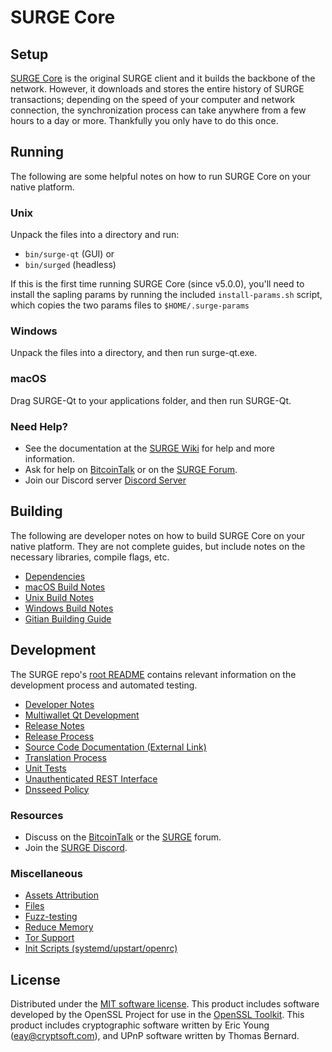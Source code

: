 SURGE Core
=============

Setup
---------------------
[SURGE Core](http://surge.org/wallet) is the original SURGE client and it builds the backbone of the network. However, it downloads and stores the entire history of SURGE transactions; depending on the speed of your computer and network connection, the synchronization process can take anywhere from a few hours to a day or more. Thankfully you only have to do this once.

Running
---------------------
The following are some helpful notes on how to run SURGE Core on your native platform.

### Unix

Unpack the files into a directory and run:

- `bin/surge-qt` (GUI) or
- `bin/surged` (headless)

If this is the first time running SURGE Core (since v5.0.0), you'll need to install the sapling params by running the included `install-params.sh` script, which copies the two params files to `$HOME/.surge-params`

### Windows

Unpack the files into a directory, and then run surge-qt.exe.

### macOS

Drag SURGE-Qt to your applications folder, and then run SURGE-Qt.

### Need Help?

* See the documentation at the [SURGE Wiki](https://github.com/Surge/surge-official-coin/wiki)
for help and more information.
* Ask for help on [BitcoinTalk](https://bitcointalk.org/index.php?topic=1262920.0) or on the [SURGE Forum](http://forum.surge.org/).
* Join our Discord server [Discord Server](https://discord.surgeofficial.uk)

Building
---------------------
The following are developer notes on how to build SURGE Core on your native platform. They are not complete guides, but include notes on the necessary libraries, compile flags, etc.

- [Dependencies](dependencies.md)
- [macOS Build Notes](build-osx.md)
- [Unix Build Notes](build-unix.md)
- [Windows Build Notes](build-windows.md)
- [Gitian Building Guide](gitian-building.md)

Development
---------------------
The SURGE repo's [root README](/README.md) contains relevant information on the development process and automated testing.

- [Developer Notes](developer-notes.md)
- [Multiwallet Qt Development](multiwallet-qt.md)
- [Release Notes](release-notes.md)
- [Release Process](release-process.md)
- [Source Code Documentation (External Link)](https://www.surgeofficial.uk/surge/doxygen/)
- [Translation Process](translation_process.md)
- [Unit Tests](unit-tests.md)
- [Unauthenticated REST Interface](REST-interface.md)
- [Dnsseed Policy](dnsseed-policy.md)

### Resources
* Discuss on the [BitcoinTalk](https://bitcointalk.org/index.php?topic=1262920.0) or the [SURGE](http://forum.surge.org/) forum.
* Join the [SURGE Discord](https://discord.surgeofficial.uk).

### Miscellaneous
- [Assets Attribution](assets-attribution.md)
- [Files](files.md)
- [Fuzz-testing](fuzzing.md)
- [Reduce Memory](reduce-memory.md)
- [Tor Support](tor.md)
- [Init Scripts (systemd/upstart/openrc)](init.md)

License
---------------------
Distributed under the [MIT software license](/COPYING).
This product includes software developed by the OpenSSL Project for use in the [OpenSSL Toolkit](https://www.openssl.org/). This product includes
cryptographic software written by Eric Young ([eay@cryptsoft.com](mailto:eay@cryptsoft.com)), and UPnP software written by Thomas Bernard.
